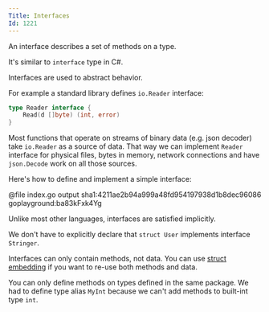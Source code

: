 ```yaml
---
Title: Interfaces
Id: 1221
---
```


An interface describes a set of methods on a type.

It's similar to `interface` type in C#.

Interfaces are used to abstract behavior.

For example a standard library defines `io.Reader` interface:

```go
type Reader interface {
    Read(d []byte) (int, error)
}
```

Most functions that operate on streams of binary data (e.g. json decoder) take `io.Reader` as a source of data. That way we can implement `Reader` interface for physical files, bytes in memory, network connections and have `json.Decode` work on all those sources.

Here's how to define and implement a simple interface:

@file index.go output sha1:4211ae2b94a999a48fd954197938d1b8dec96086 goplayground:ba83kFxk4Yg

Unlike most other languages, interfaces are satisfied implicitly.

We don't have to explicitly declare that `struct User` implements interface `Stringer`.

Interfaces can only contain methods, not data. You can use [struct embedding](a-1256) if you want to re-use both methods and data.

You can only define methods on types defined in the same package. We had to define type alias `MyInt` because we can't add methods to built-int type `int`.

<!-- TODO: how interfaces are implemented internally -->

<!-- TODO: is MyInt type alias or something else? -->

<!-- TODO: implementation of interfaces -->